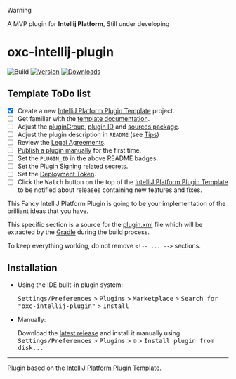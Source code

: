 > [!WARNING]  
> A MVP plugin for **Intellij Platform**, Still under developing

# oxc-intellij-plugin

![Build](https://github.com/IWANABETHATGUY/oxc-intellij-plugin/workflows/Build/badge.svg)
[![Version](https://img.shields.io/jetbrains/plugin/v/PLUGIN_ID.svg)](https://plugins.jetbrains.com/plugin/PLUGIN_ID)
[![Downloads](https://img.shields.io/jetbrains/plugin/d/PLUGIN_ID.svg)](https://plugins.jetbrains.com/plugin/PLUGIN_ID)

## Template ToDo list

-   [x] Create a new [IntelliJ Platform Plugin Template][template] project.
-   [ ] Get familiar with the [template documentation][template].
-   [ ] Adjust the [pluginGroup](./gradle.properties),
        [plugin ID](./src/main/resources/META-INF/plugin.xml) and
        [sources package](./src/main/kotlin).
-   [ ] Adjust the plugin description in `README` (see
        [Tips][docs:plugin-description])
-   [ ] Review the
        [Legal Agreements](https://plugins.jetbrains.com/docs/marketplace/legal-agreements.html?from=IJPluginTemplate).
-   [ ] [Publish a plugin manually](https://plugins.jetbrains.com/docs/intellij/publishing-plugin.html?from=IJPluginTemplate)
        for the first time.
-   [ ] Set the `PLUGIN_ID` in the above README badges.
-   [ ] Set the
        [Plugin Signing](https://plugins.jetbrains.com/docs/intellij/plugin-signing.html?from=IJPluginTemplate)
        related
        [secrets](https://github.com/JetBrains/intellij-platform-plugin-template#environment-variables).
-   [ ] Set the
        [Deployment Token](https://plugins.jetbrains.com/docs/marketplace/plugin-upload.html?from=IJPluginTemplate).
-   [ ] Click the <kbd>Watch</kbd> button on the top of the [IntelliJ Platform
        Plugin Template][template] to be notified about releases containing new
        features and fixes.

<!-- Plugin description -->

This Fancy IntelliJ Platform Plugin is going to be your implementation of the
brilliant ideas that you have.

This specific section is a source for the
[plugin.xml](/src/main/resources/META-INF/plugin.xml) file which will be
extracted by the [Gradle](/build.gradle.kts) during the build process.

To keep everything working, do not remove `<!-- ... -->` sections.

<!-- Plugin description end -->

## Installation

-   Using the IDE built-in plugin system:

    <kbd>Settings/Preferences</kbd> > <kbd>Plugins</kbd> >
    <kbd>Marketplace</kbd> > <kbd>Search for "oxc-intellij-plugin"</kbd> >
    <kbd>Install</kbd>

-   Manually:

    Download the
    [latest release](https://github.com/IWANABETHATGUY/oxc-intellij-plugin/releases/latest)
    and install it manually using <kbd>Settings/Preferences</kbd> >
    <kbd>Plugins</kbd> > <kbd>⚙️</kbd> > <kbd>Install plugin from disk...</kbd>

---

Plugin based on the [IntelliJ Platform Plugin Template][template].

[template]: https://github.com/JetBrains/intellij-platform-plugin-template
[docs:plugin-description]:
	https://plugins.jetbrains.com/docs/intellij/plugin-user-experience.html#plugin-description-and-presentation
